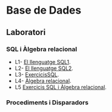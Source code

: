 # Base de Dades
 
## Laboratori

### SQL i Àlgebra relacional
- L1- [El llenguatge SQL1](https://github.com/dumitrux/BD-FIB/tree/master/El%20llenguatge%20SQL1).
- L2- [El llenguatge SQL2](https://github.com/dumitrux/BD-FIB/tree/master/El%20llenguatge%20SQL2).
- L3- [ExercicisSQL](https://github.com/dumitrux/BD-FIB/tree/master/ExercicisSQL).
- L4- [Àlgebra relacional](https://github.com/dumitrux/BD-FIB/tree/master/%C3%80lgebra%20relacional).
- L5 [Exercicis SQL i Àlgebra relacional](https://github.com/dumitrux/BD-FIB/tree/master/Exercicis%20SQL%20i%20%C3%80lgebra%20relacional).

### Procediments i Disparadors
